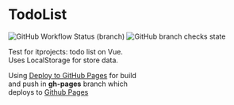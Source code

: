 # TodoList

![GitHub Workflow Status (branch)](https://img.shields.io/github/workflow/status/trosck/vue-todo/Build%20and%20Deploy/main)
![GitHub branch checks state](https://img.shields.io/github/checks-status/trosck/vue-todo/main)

Test for itprojects: todo list on Vue.   
Uses LocalStorage for store data.


Using [Deploy to GitHub Pages](https://github.com/marketplace/actions/deploy-to-github-pages) for build   
and push in **gh-pages** branch which   
deploys to [Github Pages](https://trosck.github.io/vue-todo/)
